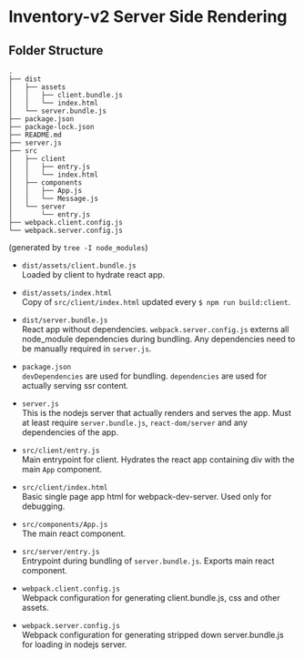 # Inventory-v2 Server Side Rendering

## Folder Structure

```
.
├── dist
│   ├── assets
│   │   ├── client.bundle.js
│   │   └── index.html
│   └── server.bundle.js
├── package.json
├── package-lock.json
├── README.md
├── server.js
├── src
│   ├── client
│   │   ├── entry.js
│   │   └── index.html
│   ├── components
│   │   ├── App.js
│   │   └── Message.js
│   └── server
│       └── entry.js
├── webpack.client.config.js
└── webpack.server.config.js
```
(generated by `tree -I node_modules`)

* `dist/assets/client.bundle.js`  
Loaded by client to hydrate react app.

* `dist/assets/index.html`  
Copy of `src/client/index.html` updated every `$ npm run build:client`.

* `dist/server.bundle.js`  
React app without dependencies. `webpack.server.config.js` externs all node_module dependencies during bundling. Any dependencies need to be manually required in `server.js`.

* `package.json`  
`devDependencies` are used for bundling. `dependencies` are used for actually serving ssr content.

* `server.js`  
This is the nodejs server that actually renders and serves the app. Must at least require `server.bundle.js`, `react-dom/server` and any dependencies of the app.

* `src/client/entry.js`  
Main entrypoint for client. Hydrates the react app containing div with the main `App` component.

* `src/client/index.html`  
Basic single page app html for webpack-dev-server. Used only for debugging.

* `src/components/App.js`  
The main react component.

* `src/server/entry.js`  
Entrypoint during bundling of `server.bundle.js`. Exports main react component.

* `webpack.client.config.js`  
Webpack configuration for generating client.bundle.js, css and other assets.

* `webpack.server.config.js`  
Webpack configuration for generating stripped down server.bundle.js for loading in nodejs server.
